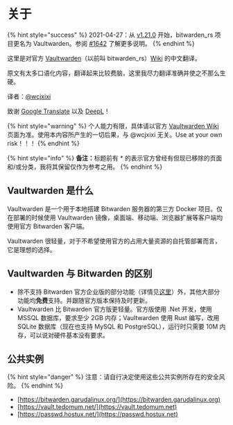 # 关于

{% hint style="success" %}
2021-04-27：从 [v1.21.0](https://github.com/dani-garcia/vaultwarden/releases/tag/1.21.0) 开始，bitwarden\_rs 项目更名为 Vaultwarden。参阅 [#1642](https://github.com/dani-garcia/vaultwarden/discussions/1642) 了解更多说明。
{% endhint %}

这里是对官方 [Vaultwarden](https://github.com/dani-garcia/vaultwarden)（以前叫 bitwarden\_rs）[Wiki](https://github.com/dani-garcia/vaultwarden/wiki) 的中文翻译。

原文有太多口语化内容，翻译起来比较费脑，这里我尽力翻译准确并使之不那么生硬。

译者：[@wcjxixi](mailto:wcjxixi@gmail.com)

致谢 [Google Translate](https://translate.google.com) 以及 [DeepL](https://www.deepl.com)！

{% hint style="warning" %}
个人能力有限，具体请以官方 [Vaultwarden Wiki](https://github.com/dani-garcia/vaultwarden/wiki) 页面为准。使用本内容所产生的一切后果，与 @wcjxixi 无关。Use at your own risk！！！
{% endhint %}

{% hint style="info" %}
**备注：**&#x6807;题前有 \* 的表示官方曾经有但现已移除的页面和/或分类，我将其保留仅作为参考之用。
{% endhint %}

## Vaultwarden 是什么 <a href="#what-is-vaultwarden" id="what-is-vaultwarden"></a>

Vaultwarden 是一个用于本地搭建 Bitwarden 服务器的第三方 Docker 项目。仅在部署的时候使用 Vaultwarden 镜像，桌面端、移动端、浏览器扩展等客户端均使用官方 Bitwarden 客户端。

Vaultwarden 很轻量，对于不希望使用官方的占用大量资源的自托管部署而言，它是理想的选择。

## Vaultwarden 与 Bitwarden 的区别 <a href="#difference-between-vaultwarden-and-official-bitwarden" id="difference-between-vaultwarden-and-official-bitwarden"></a>

* 除不支持 Bitwarden 官方企业版的部分功能（详情见[这里](home.md#missing-features)）外，其他大部分功能均**免费**支持。并跟随官方版本保持及时更新。
* Vaultwarden 比 Bitwarden 官方版更轻量。官方版使用 .Net 开发，使用 MSSQL 数据库，要求至少 2GB 内存；Vaultwarden 使用 Rust 编写，改用 SQLite 数据库（现在也支持 MySQL 和 PostgreSQL），运行时只需要 10M 内存，可以说对硬件基本没有要求。

## 公共实例 <a href="#public-instances" id="public-instances"></a>

{% hint style="danger" %}
注意：请自行决定使用这些公共实例所存在的安全风险。
{% endhint %}

* [https://bitwarden.garudalinux.org/](https://bitwarden.garudalinux.org)
* [https://vault.tedomum.net/](https://vault.tedomum.net)
* [https://passwd.hostux.net/](https://passwd.hostux.net)
